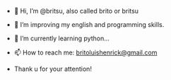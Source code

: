 - 👋 Hi, I’m @britsu, also called brito or britsu
- 👀 I’m improving my english and programming skills.
- 🌱 I’m currently learning python...
- 📫 How to reach me: britoluishenrick@gmail.com

- Thank u for your attention!
